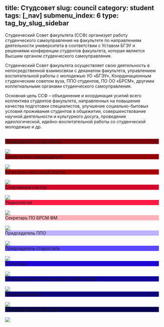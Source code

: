 title: Студсовет
slug: council
category: student
tags: [_nav]
submenu_index: 6
type: tag_by_slug_sidebar
---

Студенческий Совет факультета (ССФ) организует работу студенческого самоуправления на факультете по направлениям деятельности университета в соответствии с Уставом БГЭУ и решениями конференции студентов факультета, которая является Высшим органом студенческого самоуправления.

Студенческий Совет факультета осуществляет свою деятельность в непосредственной взаимосвязи с деканатом факультета, управлением воспитательной работы с молодежью УО «БГЭУ», Координационным студенческим советом вуза, ППО студентов, ПО ОО «БРСМ», другими коллегиальными органами студенческого самоуправления.

Основная цель ССФ – объединение и координация усилий всего коллектива студентов факультета, направленных на повышение качества подготовки специалистов, улучшение социально-бытовых условий проживания студентов в общежитии, совершенствование научной деятельности и культурного досуга, проведение идеологической, идейно-воспитательной работы со студенческой молодежью и др.

<br>

<div>
  <div class="i2Style" style="background:#7c040d">Председатель студсовета</div><br>
  <img class="hide" src="/img/collages/predsedatel_stud.jpg">
</div>

<div>
  <div class="i2Style" style="background:#960105";>Заместитель председателя</div><br>
  <img class="hide" src="/img/collages/zamest_stud.jpg">
</div>

<div>
  <div class="i2Style" style="background:#a70105">Культурно-массовый сектор</div><br>
  <img class="hide" src="/img/collages/kulturn_mass.jpg">
</div>

<div>
  <div class="i2Style" style="background:#d2062b">Спортивный сектор</div><br>
  <img class="hide" src="/img/collages/sport_sector.jpg">
</div>

<div>
  <div class="i2Style" style="background:#fc1b43">Редколлегия</div><br>
  <img class="hide" src="/img/collages/redkollegiya.jpg">
</div>

<div>
  <div class="i2Style" style="background:#ffb1b7">Секретарь ПО БРСМ ФМ</div><br>
  <img class="hide" src="/img/collages/secretar_po.jpg">
</div>

<div>
  <div class="i2Style" style="background:#bcb1fd">Председатель ППО</div><br>
  <img class="hide" src="/img/collages/predsedatel_po.jpg">
</div>

<div>
  <div class="i2Style" style="background:#5a46fd">Председатель старостата</div><br>
  <img class="hide" src="/img/collages/predsedatel_star.jpg">
</div>

<div>
  <div class="i2Style" style="background:#1f06d3">Секретарь</div><br>
  <img class="hide" src="/img/collages/secretar.jpg">
</div>

<div>
  <div class="i2Style" style="background:#110398">Информационно-пропагандистский сектор</div><br>
  <img class="hide" src="/img/collages/informaction_sect.jpg">
</div>

<div>
  <div class="i2Style" style="background:#0d027c">Научный сектор</div><br>
  <img class="hide" src="/img/collages/nauchn.jpg">
</div>

<div>
  <div class="i2Style" style="background:#080151">Организационный сектор</div><br>
  <img class="hide" src="/img/collages/organization_sect.jpg">
</div>
